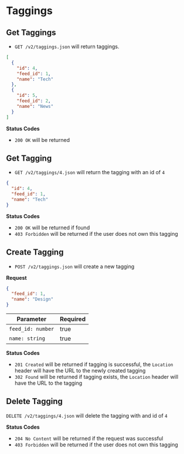 Taggings
========

Get Taggings
------------

 - `GET /v2/taggings.json` will return taggings.


```json
[
  {
    "id": 4,
    "feed_id": 1,
    "name": "Tech"
  },
  {
    "id": 5,
    "feed_id": 2,
    "name": "News"
  }
]
```

**Status Codes**

- `200 OK` will be returned

Get Tagging
-----------

- `GET /v2/taggings/4.json` will return the tagging with an id of `4`

```json
{
  "id": 4,
  "feed_id": 1,
  "name": "Tech"
}
```

**Status Codes**

- `200 OK` will be returned if found
- `403 Forbidden` will be returned if the user does not own this tagging

Create Tagging
--------------

- `POST /v2/taggings.json` will create a new tagging

**Request**

```json
{
  "feed_id": 1,
  "name": "Design"
}
```

| Parameter                        | Required |
| -------------------------------- | -------- |
| `feed_id: number`                | true     |
| `name: string`                   | true     |

**Status Codes**

- `201 Created` will be returned if tagging is successful, the `Location` header will have the URL to the newly created tagging
- `302 Found` will be returned if tagging exists, the `Location` header will have the URL to the tagging


Delete Tagging
--------------

`DELETE /v2/taggings/4.json` will delete the tagging with and id of `4`

**Status Codes**

- `204 No Content` will be returned if the request was successful
- `403 Forbidden` will be returned if the user does not own this tagging
